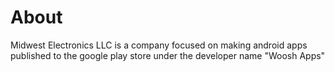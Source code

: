# About

Midwest Electronics LLC is a company focused on making android apps published to the google play store under the developer name "Woosh Apps"

